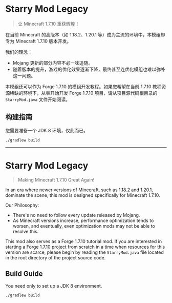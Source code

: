 # Starry Mod Legacy

> 让 Minecraft 1.7.10 重获辉煌！

在当前 Minecraft 的高版本（如 1.18.2、1.20.1 等）成为主流的环境中，本模组却专为 Minecraft 1.7.10 版本开发。

我们的理念：

- Mojang 更新的部分内容不必一味追随。
- 随着版本的提升，游戏的优化效果逐渐下降，最终甚至连优化模组也难以弥补这一问题。

本模组还可以作为 Forge 1.7.10 的模组开发教程。如果您希望在当前 1.7.10 教程资源稀缺的环境下，从零开始开发 Forge 1.7.10 项目，请从项目源代码根目录的 `StarryMod.java` 文件开始阅读。

## 构建指南

您需要准备一个 JDK 8 环境，仅此而已。

```bash
./gradlew build
```

---

# Starry Mod Legacy

> Making Minecraft 1.7.10 Great Again!

In an era where newer versions of Minecraft, such as 1.18.2 and 1.20.1, dominate the scene, this mod is designed specifically for Minecraft 1.7.10.

Our Philosophy:

- There's no need to follow every update released by Mojang.
- As Minecraft versions increase, performance optimization tends to worsen, and eventually, even optimization mods may not be able to resolve this.

This mod also serves as a Forge 1.7.10 tutorial mod. If you are interested in starting a Forge 1.7.10 project from scratch in a time when resources for this version are scarce, please begin by reading the `StarryMod.java` file located in the root directory of the project source code.

## Build Guide

You need only to set up a JDK 8 environment.

```bash
./gradlew build
```
